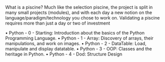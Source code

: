 What is a piscine?
Much like the selection piscine, the project is split in many small projects (modules), and
with each day a new notion on the language/paradigm/technology you chose to work on.
Validating a piscine requires more than just a day or two of investment

• Python - 0 - Starting: Introduction about the basics of the Python Programming Language. 
• Python - 1 - Array: Discovery of arrays, their manipulations, and work on images. 
• Python - 2 - DataTable: Load, manipulate and display datatable. 
• Python - 3 - OOP: Classes and the heritage in Python. 
• Python - 4 - Dod: Structure Design 
